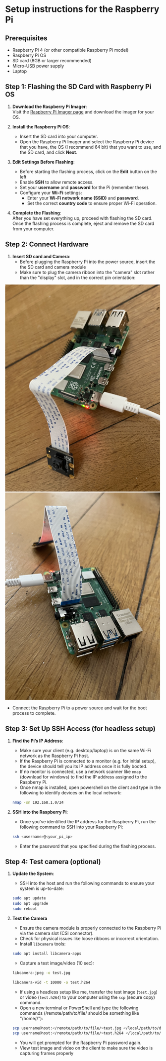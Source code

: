 # Setup instructions for the Raspberry Pi

## Prerequisites

- Raspberry Pi 4 (or other compatible Raspberry Pi model)
- Raspberry Pi OS
- SD card (8GB or larger recommended)
- Micro-USB power supply
- Laptop


## Step 1: Flashing the SD Card with Raspberry Pi OS

1. **Download the Raspberry Pi Imager**:  
   Visit the [Raspberry Pi Imager page](https://www.raspberrypi.org/software/) and download the imager for your OS.

2. **Install the Raspberry Pi OS**:  
   - Insert the SD card into your computer.
   - Open the Raspberry Pi Imager and select the Raspberry Pi device that you have, the OS (I recommend 64 bit) that you want to use, and the SD card, and click **Next**.

3. **Edit Settings Before Flashing**:  
   - Before starting the flashing process, click on the **Edit** button on the left
   - Enable **SSH** to allow remote access.
   - Set your **username** and **password** for the Pi (remember these).
   - Configure your **Wi-Fi** settings:  
     - Enter your **Wi-Fi network name (SSID)** and **password**.
     - Set the correct **country code** to ensure proper Wi-Fi operation.

4. **Complete the Flashing**:  
   After you have set everything up, proceed with flashing the SD card. Once the flashing process is complete, eject and remove the SD card from your computer.



## Step 2: Connect Hardware
1. **Insert SD card and Camera**:
   - Before plugging the Raspberry Pi into the power source, insert the the SD card and camera module
   - Make sure to plug the camera ribbon into the "camera" slot rather than the "display" slot, and in the correct pin orientation:

<img src="rpi_cam1.jpg" alt="Camera Module Front" width="500" />
<img src="rpi_cam2.jpg" alt="Camera Module Back" width="500" />

   - Connect the Raspberry Pi to a power source and wait for the boot process to complete.

## Step 3: Set Up SSH Access (for headless setup)
1. **Find the Pi’s IP Address**:  
   - Make sure your client (e.g. desktop/laptop) is on the same Wi-Fi network as the Raspberry Pi host.
   - If the Raspberry Pi is connected to a monitor (e.g. for initial setup), the device should tell you its IP address once it is fully booted.
   - If no monitor is connected, use a network scanner like `nmap` (download for windows) to find the IP address assigned to the Raspberry Pi.
   - Once nmap is installed, open powershell on the client and type in the following  to identify devices on the local network:

   ```bash
   nmap -sn 192.168.1.0/24
   ```

2. **SSH into the Raspberry Pi**:  
   - Once you've identified the IP address for the Raspberry Pi, run the following command to SSH into your Raspberry Pi:

   ```bash
   ssh <username>@<your_pi_ip>
   ```

   - Enter the password that you specified during the flashing process.



## Step 4: Test camera (optional)

1. **Update the System**:  
   - SSH into the host and run the following commands to ensure your system is up-to-date:
   
   ```bash
   sudo apt update
   sudo apt upgrade
   sudo reboot
   ```

2. **Test the Camera**
   - Ensure the camera module is properly connected to the Raspberry Pi via the camera slot (CSI connector).
   - Check for physical issues like loose ribbons or incorrect orientation.
   - Install `libcamera` tools:
   
   ```bash
   sudo apt install libcamera-apps
   ```

   - Capture a test image/video (10 sec):

   ```bash
   libcamera-jpeg -o test.jpg
   ```

   ```bash
   libcamera-vid -t 10000 -o test.h264
   ```

   - If using a headless setup like me, transfer the test image (`test.jpg`) or video (`test.h264`) to your computer using the `scp` (secure copy) command.
   - Open a new terminal or PowerShell and type the following commands (/remote/path/to/file/ should be something like "/home/<username>/"):

   ```bash
   scp username@host:</remote/path/to/file/>test.jpg </local/path/to/destination/>test.jpg .
   scp username@host:</remote/path/to/file/>test.h264 </local/path/to/destination/>test.h264 .
   ```

   - You will get prompted for the Raspberry Pi password again.
   - View test image and video on the client to make sure the video is capturing frames properly
